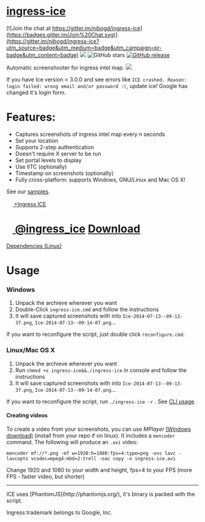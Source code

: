 [ingress-ice](http://ingress.divshot.io/)
===========

[![Join the chat at https://gitter.im/nibogd/ingress-ice](https://badges.gitter.im/Join%20Chat.svg)](https://gitter.im/nibogd/ingress-ice?utm_source=badge&utm_medium=badge&utm_campaign=pr-badge&utm_content=badge) [![](https://img.shields.io/github/issues-raw/nibogd/ingress-ice.svg?style=plastic)](https://github.com/nibogd/ingress-ice/issues) ![GitHub stars](https://img.shields.io/github/stars/nibogd/ingress-ice.svg?style=plastic) [![GitHub release](https://img.shields.io/github/release/nibogd/ingress-ice.svg?style=plastic)](https://github.com/nibogd/ingress-ice/releases)

Automatic screenshooter for ingress intel map.
![](https://cloud.githubusercontent.com/assets/2771136/7915684/cfaba8c4-0887-11e5-86b9-5b4fe05ababc.png)

If you have Ice version < 3.0.0 and see errors like `ICE crashed. Reason: login failed: wrong email and/or password :(`, update ice! Google has changed it's login form.

Features:
=========
 - Captures screenshots of ingress intel map every *n* seconds
 - Set your location 
 - Supports 2-step authentication
 - Doesn't require X server to be run
 - Set portal levels to display
 - Use IITC (optionally)
 - Timestamp on screenshots (optionally)
 - Fully cross-platform: supports Windows, GNU/Linux and Mac OS X!

See our [samples](https://github.com/nibogd/ingress-ice/wiki/Example-Records).

[<img src="https://developers.google.com/+/images/branding/g+128.png" width="16"> +Ingress ICE](https://plus.google.com/u/0/b/115529923593338751190/115529923593338751190)

[<img src="https://g.twimg.com/Twitter_logo_blue.png" width="16"> @ingress_ice](https://twitter.com/ingress_ice)
[Download](https://github.com/nibogd/ingress-ice/archive/master.zip) 
========

[Dependencies (Linux)](https://github.com/nibogd/ingress-ice/wiki/Dependencies-(Linux))

Usage
=====

### Windows

 1. Unpack the archieve wherever you want
 2. Double-Click `ingress-ice.cmd` and follow the instructions
 4. It will save captured screenshots with into `Ice-2014-07-13--09-13-37.png`, `Ice-2014-07-13--09-14-07.png`...

If you want to reconfigure the script, just double click `reconfigure.cmd`.

### Linux/Mac OS X

 1. Unpack the archieve wherever you want
 2. Run `chmod +x ingress-ice&&./ingress-ice` in console and follow the instructions
 4. It will save captured screenshots with into `Ice-2014-07-13--09-13-37.png`, `Ice-2014-07-13--09-14-07.png`...

If you want to reconfigure the script, run `./ingress-ice -r` . See [CLI usage](https://github.com/nibogd/ingress-ice/wiki/Linux-CLI).

#### Creating videos

To create a video from your screenshots, you can use *MPlayer* [(Windows download)](http://oss.netfarm.it/mplayer-win32.php) (install from your repo if on linux). It includes a `mencoder` command. The following will produce an `.avi` video:
```
mencoder mf://*.png -mf w=1920:h=1080:fps=4:type=png -ovc lavc -lavcopts vcodec=mpeg4:mbd=2:trell -oac copy -o ingress-ice.avi
```

Change 1920 and 1080 to your width and height, fps=4 to your FPS (more FPS - faster video, but shorter)
<hr>
ICE uses [PhantomJS](http://phantomjs.org/), it's binary is packed with the script.

Ingress trademark belongs to Google, Inc.
